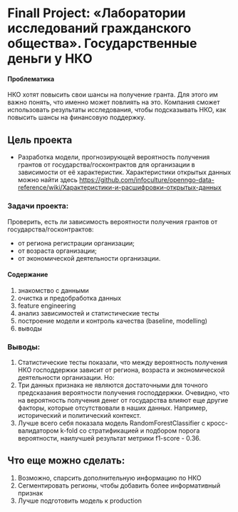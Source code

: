 # Finall Project: «Лаборатории исследований гражданского общества». Государственные деньги у НКО

#### Проблематика
НКО хотят повысить свои шансы на получение гранта. Для этого им важно понять, что именно может повлиять на это. Компания сможет использовать результаты исследования, чтобы подсказывать НКО, как повысить шансы на финансовую поддержку.

## Цель проекта
* Разработка модели, прогнозирующей вероятность получения грантов от государства/госконтрактов для организации в зависимости от её характеристик. 
Характеристики открытых данных можно найти здесь https://github.com/infoculture/openngo-data-reference/wiki/Характеристики-и-расшифровки-открытых-данных

### Задачи проекта:
Проверить, есть ли зависимость вероятности получения
грантов от государства/госконтрактов:
* от региона регистрации организации;
* от возраста организации;
* от экономической деятельности организации.

#### Содержание
1. знакомство с данными
2. очистка и предобработка данных
3. feature engineering
4. анализ зависимостей и статистические тесты
5. построение модели и контроль качества (baseline, modelling)
6. выводы

### Выводы:
1. Статистические тесты показали, что между вероятность получения НКО господдержки зависит от региона, возраста и экономической деятельности организации. Но:
2. Три данных признака не являются достаточными для точного предсказания вероятности получения господдержки. Очевидно, что на вероятность получения денег от государства влияют еще другие факторы, которые отсутствовали в наших данных. Например, исторический и политический контекст.
3. Лучше всего себя показала модель RandomForestClassifier с кросс-валидатором k-fold со стратификацией и подбором порога вероятности, наилучшей результат метрики f1-score - 0.36.

## Что еще можно сделать:
1. Возможно, спарсить дополнительную информацию по НКО
2. Сегментировать регионы, чтобы добавить более информативный признак
3. Лучше подготовить модель к production
